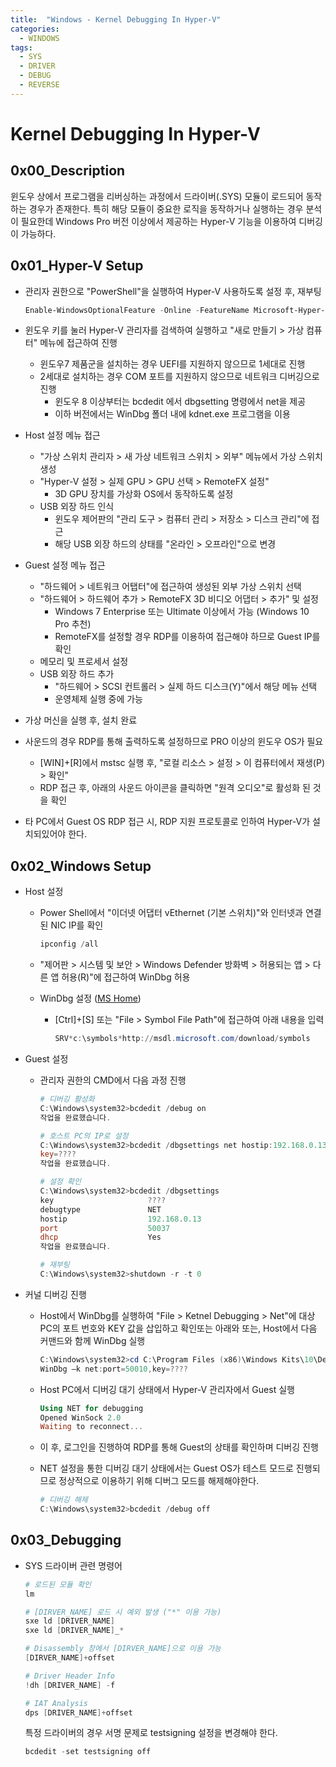```yaml
---
title:  "Windows - Kernel Debugging In Hyper-V"
categories:
  - WINDOWS
tags:
  - SYS
  - DRIVER
  - DEBUG
  - REVERSE
---
```

# Kernel Debugging In Hyper-V

## 0x00_Description
윈도우 상에서 프로그램을 리버싱하는 과정에서 드라이버(.SYS) 모듈이 로드되어 동작하는 경우가 존재한다. 특히 해당 모듈이 중요한 로직을 동작하거나 실행하는 경우 분석이 필요한데 Windows Pro 버전 이상에서 제공하는 Hyper-V 기능을 이용하여 디버깅이 가능하다.


## 0x01_Hyper-V Setup

- 관리자 권한으로 "PowerShell"을 실행하여 Hyper-V 사용하도록 설정 후, 재부팅
  ```powershell
  Enable-WindowsOptionalFeature -Online -FeatureName Microsoft-Hyper-V -All
  ```

- 윈도우 키를 눌러 Hyper-V 관리자를 검색하여 실행하고 "새로 만들기 > 가상 컴퓨터" 메뉴에 접근하여 진행
  - 윈도우7 제품군을 설치하는 경우 UEFI를 지원하지 않으므로 1세대로 진행
  - 2세대로 설치하는 경우 COM  포트를 지원하지 않으므로 네트워크 디버깅으로 진행
    - 윈도우 8 이상부터는 bcdedit 에서 dbgsetting 명령에서 net을 제공
    - 이하 버전에서는 WinDbg 폴더 내에 kdnet.exe 프로그램을 이용
  
- Host 설정 메뉴 접근
  - "가상 스위치 관리자 > 새 가상 네트워크 스위치 > 외부" 메뉴에서 가상 스위치 생성
  - "Hyper-V 설정 > 실제 GPU > GPU 선택 > RemoteFX 설정"
    - 3D GPU 장치를 가상화 OS에서 동작하도록 설정
  - USB  외장 하드 인식
    - 윈도우 제어판의 "관리 도구 > 컴퓨터 관리 > 저장소 > 디스크 관리"에 접근
    - 해당 USB 외장 하드의 상태를 "온라인 > 오프라인"으로 변경

- Guest 설정 메뉴 접근
  - "하드웨어 > 네트워크 어탭터"에 접근하여 생성된 외부 가상 스위치 선택
  - "하드웨어 > 하드웨어 추가 > RemoteFX 3D 비디오 어댑터 > 추가" 및 설정
    - Windows 7 Enterprise 또는 Ultimate 이상에서 가능 (Windows 10 Pro 추천)
    - RemoteFX를 설정할 경우 RDP를 이용하여 접근해야 하므로 Guest IP를 확인
  - 메모리 및 프로세서 설정
  - USB 외장 하드 추가
    - "하드웨어 > SCSI 컨트롤러 > 실제 하드 디스크(Y)"에서 해당 메뉴 선택
    - 운영체제 실행 중에 가능
  
- 가상 머신을 실행 후, 설치 완료

- 사운드의 경우 RDP를 통해 출력하도록 설정하므로 PRO 이상의 윈도우 OS가 필요
  - [WIN]+[R]에서 mstsc 실행 후, "로컬 리소스 > 설정 > 이 컴퓨터에서 재생(P) > 확인"
  - RDP 접근 후, 아래의 사운드 아이콘을 클릭하면 "원격 오디오"로 활성화 된 것을 확인
  
- 타 PC에서 Guest OS RDP 접근 시, RDP 지원 프로토콜로 인하여 Hyper-V가 설치되있어야 한다. 


## 0x02_Windows Setup

- Host 설정

  - Power Shell에서 "이더넷 어댑터 vEthernet (기본 스위치)"와 인터넷과 연결된 NIC IP를 확인

    ```powershell
    ipconfig /all
    ```
    
  - "제어판 > 시스템 및 보안 > Windows Defender 방화벽 > 허용되는 앱 > 다른 앱 허용(R)"에 접근하여 WinDbg 허용
  
  - WinDbg 설정 ([MS Home](<https://docs.microsoft.com/ko-kr/windows-hardware/drivers/devtest/bcdedit--dbgsettings>))
    - [Ctrl]+[S] 또는 "File > Symbol File Path"에 접근하여 아래 내용을 입력
      ```powershell
      SRV*c:\symbols*http://msdl.microsoft.com/download/symbols
      ```
  
- Guest 설정
  - 관리자 권한의 CMD에서 다음 과정 진행
    ```powershell
    # 디버깅 활성화
    C:\Windows\system32>bcdedit /debug on
    작업을 완료했습니다.
    
    # 호스트 PC의 IP로 설정
    C:\Windows\system32>bcdedit /dbgsettings net hostip:192.168.0.13 port:50037
    key=????
    작업을 완료했습니다.
    
    # 설정 확인
    C:\Windows\system32>bcdedit /dbgsettings
    key                     ????
    debugtype               NET
    hostip                  192.168.0.13
    port                    50037
    dhcp                    Yes
    작업을 완료했습니다.
    
    # 재부팅
    C:\Windows\system32>shutdown -r -t 0
    ```
  
- 커널 디버깅 진행
  - Host에서 WinDbg를 실행하여 "File > Ketnel Debugging > Net"에 대상 PC의 포트 번호와 KEY 값을 삽입하고 확인또는 아래와  또는, Host에서 다음 커맨드와 함께 WinDbg 실행
    ```powershell
    C:\Windows\system32>cd C:\Program Files (x86)\Windows Kits\10\Debuggers\x64
    WinDbg –k net:port=50010,key=????
    ```
    
  - Host PC에서 디버깅 대기 상태에서 Hyper-V 관리자에서 Guest 실행
    ```powershell
    Using NET for debugging
    Opened WinSock 2.0
    Waiting to reconnect...
    ```
  
  - 이 후, 로그인을 진행하여 RDP를 통해 Guest의 상태를 확인하며 디버깅 진행
  
  - NET 설정을 통한 디버깅 대기 상태에서는 Guest OS가 테스트 모드로 진행되므로 정상적으로 이용하기 위해 디버그 모드를 해제해야한다.
  
    ```powershell
    # 디버깅 해제
    C:\Windows\system32>bcdedit /debug off
    ```


## 0x03_Debugging

- SYS 드라이버 관련 명령어
  ```powershell
  # 로드된 모듈 확인
  lm
  
  # [DIRVER_NAME] 로드 시 예외 발생 ("*" 이용 가능)
  sxe ld [DRIVER_NAME]
  sxe ld [DRIVER_NAME]_*
  
  # Disassembly 창에서 [DIRVER_NAME]으로 이용 가능
  [DIRVER_NAME]+offset
  
  # Driver Header Info
  !dh [DRIVER_NAME] -f
  
  # IAT Analysis 
  dps [DRIVER_NAME]+offset
  ```
  
  특정 드라이버의 경우 서명 문제로 testsigning 설정을 변경해야 한다.
  ```powershell
  bcdedit -set testsigning off
  ```


